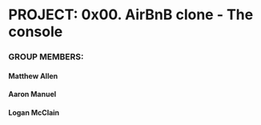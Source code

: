 # PROJECT: 0x00. AirBnB clone - The console
### GROUP MEMBERS:
#### Matthew Allen
#### Aaron Manuel
#### Logan McClain
